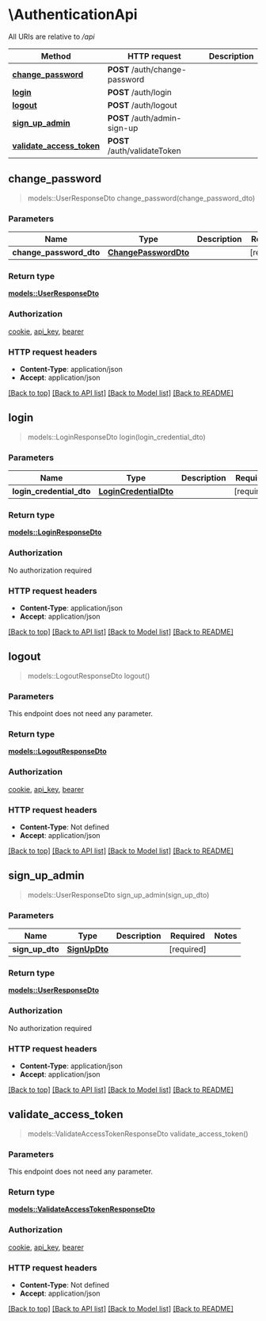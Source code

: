 # \AuthenticationApi

All URIs are relative to */api*

Method | HTTP request | Description
------------- | ------------- | -------------
[**change_password**](AuthenticationApi.md#change_password) | **POST** /auth/change-password | 
[**login**](AuthenticationApi.md#login) | **POST** /auth/login | 
[**logout**](AuthenticationApi.md#logout) | **POST** /auth/logout | 
[**sign_up_admin**](AuthenticationApi.md#sign_up_admin) | **POST** /auth/admin-sign-up | 
[**validate_access_token**](AuthenticationApi.md#validate_access_token) | **POST** /auth/validateToken | 



## change_password

> models::UserResponseDto change_password(change_password_dto)


### Parameters


Name | Type | Description  | Required | Notes
------------- | ------------- | ------------- | ------------- | -------------
**change_password_dto** | [**ChangePasswordDto**](ChangePasswordDto.md) |  | [required] |

### Return type

[**models::UserResponseDto**](UserResponseDto.md)

### Authorization

[cookie](../README.md#cookie), [api_key](../README.md#api_key), [bearer](../README.md#bearer)

### HTTP request headers

- **Content-Type**: application/json
- **Accept**: application/json

[[Back to top]](#) [[Back to API list]](../README.md#documentation-for-api-endpoints) [[Back to Model list]](../README.md#documentation-for-models) [[Back to README]](../README.md)


## login

> models::LoginResponseDto login(login_credential_dto)


### Parameters


Name | Type | Description  | Required | Notes
------------- | ------------- | ------------- | ------------- | -------------
**login_credential_dto** | [**LoginCredentialDto**](LoginCredentialDto.md) |  | [required] |

### Return type

[**models::LoginResponseDto**](LoginResponseDto.md)

### Authorization

No authorization required

### HTTP request headers

- **Content-Type**: application/json
- **Accept**: application/json

[[Back to top]](#) [[Back to API list]](../README.md#documentation-for-api-endpoints) [[Back to Model list]](../README.md#documentation-for-models) [[Back to README]](../README.md)


## logout

> models::LogoutResponseDto logout()


### Parameters

This endpoint does not need any parameter.

### Return type

[**models::LogoutResponseDto**](LogoutResponseDto.md)

### Authorization

[cookie](../README.md#cookie), [api_key](../README.md#api_key), [bearer](../README.md#bearer)

### HTTP request headers

- **Content-Type**: Not defined
- **Accept**: application/json

[[Back to top]](#) [[Back to API list]](../README.md#documentation-for-api-endpoints) [[Back to Model list]](../README.md#documentation-for-models) [[Back to README]](../README.md)


## sign_up_admin

> models::UserResponseDto sign_up_admin(sign_up_dto)


### Parameters


Name | Type | Description  | Required | Notes
------------- | ------------- | ------------- | ------------- | -------------
**sign_up_dto** | [**SignUpDto**](SignUpDto.md) |  | [required] |

### Return type

[**models::UserResponseDto**](UserResponseDto.md)

### Authorization

No authorization required

### HTTP request headers

- **Content-Type**: application/json
- **Accept**: application/json

[[Back to top]](#) [[Back to API list]](../README.md#documentation-for-api-endpoints) [[Back to Model list]](../README.md#documentation-for-models) [[Back to README]](../README.md)


## validate_access_token

> models::ValidateAccessTokenResponseDto validate_access_token()


### Parameters

This endpoint does not need any parameter.

### Return type

[**models::ValidateAccessTokenResponseDto**](ValidateAccessTokenResponseDto.md)

### Authorization

[cookie](../README.md#cookie), [api_key](../README.md#api_key), [bearer](../README.md#bearer)

### HTTP request headers

- **Content-Type**: Not defined
- **Accept**: application/json

[[Back to top]](#) [[Back to API list]](../README.md#documentation-for-api-endpoints) [[Back to Model list]](../README.md#documentation-for-models) [[Back to README]](../README.md)

